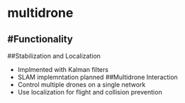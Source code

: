 multidrone
==========

#Functionality
---------------
##Stabilization and Localization
* Implmented with Kalman filters
* SLAM implemntation planned
##Multidrone Interaction
* Control multiple drones on a single network
* Use localization for flight and collision prevention